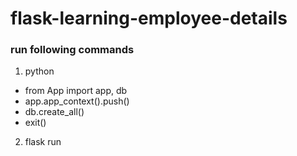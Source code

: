 # flask-learning-employee-details
### run following commands 
1. python
 * from App import app, db
 * app.app_context().push()
 *  db.create_all()
 *  exit()
2. flask run
 
